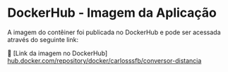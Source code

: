 # DockerHub - Imagem da Aplicação

A imagem do contêiner foi publicada no DockerHub e pode ser acessada através do seguinte link:

🔗 [Link da imagem no DockerHub] <a href="https://hub.docker.com/repository/docker/carlosssfb/conversor-distancia" target="_blank">hub.docker.com/repository/docker/carlosssfb/conversor-distancia</a>

